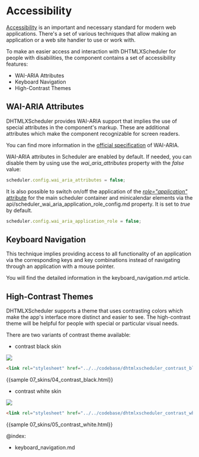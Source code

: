 Accessibility
================

[Accessibility](https://www.w3.org/WAI/intro/accessibility.php) is an important and necessary standard for modern web applications. 
There's a set of various techniques that allow making an application or a web site handier to use or work with. 

To make an easier access and interaction with DHTMLXScheduler for people with disabilities, the component contains a set of accessibility features:

- WAI-ARIA Attributes
- Keyboard  Navigation
- High-Contrast Themes

WAI-ARIA Attributes
----------------------

DHTMLXScheduler provides WAI-ARIA support that implies the use of special attributes in the component's markup.
These are additional attributes which make the component recognizable for screen readers. 

You can find more information in the [official specification](https://www.w3.org/WAI/intro/aria) of WAI-ARIA.

WAI-ARIA attributes in Scheduler are enabled by default. If needed, you can disable them by using use the *wai_aria_attributes* property with the *false* value:

~~~js
scheduler.config.wai_aria_attributes = false;
~~~

It is also possible to switch on/off the application of the [*role="application"* attribute](https://developer.mozilla.org/en-US/docs/Learn/Accessibility/WAI-ARIA_basics#Enter_WAI-ARIA) 
for the main scheduler container and minicalendar elements via the api/scheduler_wai_aria_application_role_config.md property. It is set to *true* by default.

~~~js
scheduler.config.wai_aria_application_role = false;
~~~


Keyboard Navigation
-------------------

This technique implies providing access to all functionality of an application via the corresponding keys and key combinations
instead of navigating through an application with a mouse pointer.  

You will find the detailed information in the keyboard_navigation.md article.

High-Contrast Themes
--------------------

DHTMLXScheduler supports a theme that uses contrasting colors which make the app's interface more distinct and easier to see.
The high-contrast theme will be helpful for people with special or particular visual needs.

There are two variants of contrast theme available: 

- contrast black skin

<img src="contrast_black_skin.png">

~~~html
<link rel="stylesheet" href="../../codebase/dhtmlxscheduler_contrast_black.css">
~~~

{{sample 07_skins/04_contrast_black.html}}

- contrast white skin

<img src="contrast_white_skin.png">

~~~html
<link rel="stylesheet" href="../../codebase/dhtmlxscheduler_contrast_white.css">
~~~

{{sample 07_skins/05_contrast_white.html}}

@index:
- keyboard_navigation.md